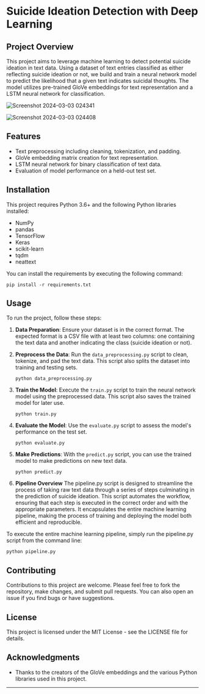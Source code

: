 # Suicide Ideation Detection with Deep Learning

## Project Overview

This project aims to leverage machine learning to detect potential suicide ideation in text data. Using a dataset of text entries classified as either reflecting suicide ideation or not, we build and train a neural network model to predict the likelihood that a given text indicates suicidal thoughts. The model utilizes pre-trained GloVe embeddings for text representation and a LSTM neural network for classification.

![Screenshot 2024-03-03 024341](https://github.com/saahil1801/SuicideDetection-Using-Text-DLApp/assets/84408557/5aef6e25-5ae6-47dc-a8d1-daeeadd5c36a)

![Screenshot 2024-03-03 024408](https://github.com/saahil1801/SuicideDetection-Using-Text-DLApp/assets/84408557/2e118aba-73fb-44b4-8513-be8e41164a4e)

## Features

- Text preprocessing including cleaning, tokenization, and padding.
- GloVe embedding matrix creation for text representation.
- LSTM neural network for binary classification of text data.
- Evaluation of model performance on a held-out test set.

## Installation

This project requires Python 3.6+ and the following Python libraries installed:

- NumPy
- pandas
- TensorFlow
- Keras
- scikit-learn
- tqdm
- neattext

You can install the requirements by executing the following command:

```
pip install -r requirements.txt
```

## Usage

To run the project, follow these steps:

1. **Data Preparation**: Ensure your dataset is in the correct format. The expected format is a CSV file with at least two columns: one containing the text data and another indicating the class (suicide ideation or not).

2. **Preprocess the Data**: Run the `data_preprocessing.py` script to clean, tokenize, and pad the text data. This script also splits the dataset into training and testing sets.

   ```
   python data_preprocessing.py
   ```

3. **Train the Model**: Execute the `train.py` script to train the neural network model using the preprocessed data. This script also saves the trained model for later use.

   ```
   python train.py
   ```

4. **Evaluate the Model**: Use the `evaluate.py` script to assess the model's performance on the test set.

   ```
   python evaluate.py
   ```

5. **Make Predictions**: With the `predict.py` script, you can use the trained model to make predictions on new text data.

   ```
   python predict.py 

   ```
6. **Pipeline Overview** 
The pipeline.py script is designed to streamline the process of taking raw text data through a series of steps culminating in the prediction of suicide ideation. This script automates the workflow, ensuring that each step is executed in the correct order and with the appropriate parameters. It encapsulates the entire machine learning pipeline, making the process of training and deploying the model both efficient and reproducible.

To execute the entire machine learning pipeline, simply run the pipeline.py script from the command line:

```
python pipeline.py
```

## Contributing

Contributions to this project are welcome. Please feel free to fork the repository, make changes, and submit pull requests. You can also open an issue if you find bugs or have suggestions.

## License

This project is licensed under the MIT License - see the LICENSE file for details.

## Acknowledgments

- Thanks to the creators of the GloVe embeddings and the various Python libraries used in this project.

---
